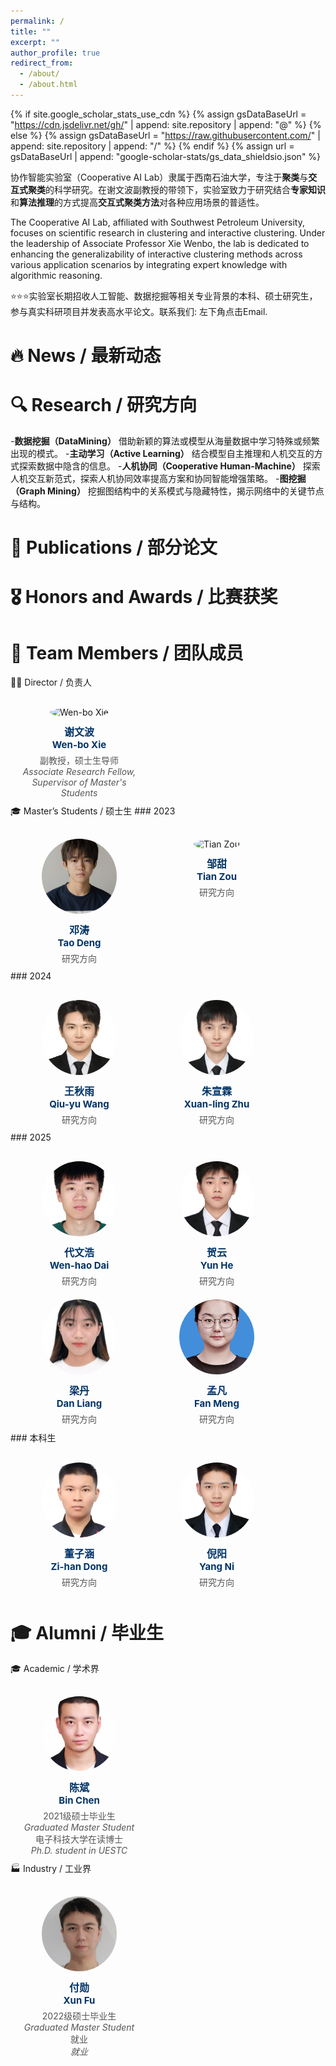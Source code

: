 ```yaml
---
permalink: /
title: ""
excerpt: ""
author_profile: true
redirect_from: 
  - /about/
  - /about.html
---
```


{% if site.google_scholar_stats_use_cdn %}
{% assign gsDataBaseUrl = "https://cdn.jsdelivr.net/gh/" | append: site.repository | append: "@" %}
{% else %}
{% assign gsDataBaseUrl = "https://raw.githubusercontent.com/" | append: site.repository | append: "/" %}
{% endif %}
{% assign url = gsDataBaseUrl | append: "google-scholar-stats/gs_data_shieldsio.json" %}

<span class='anchor' id='about-us'></span>

协作智能实验室（Cooperative AI Lab）隶属于西南石油大学，专注于**聚类**与**交互式聚类**的科学研究。在谢文波副教授的带领下，实验室致力于研究结合**专家知识**和**算法推理**的方式提高**交互式聚类方法**对各种应用场景的普适性。

The Cooperative AI Lab, affiliated with Southwest Petroleum University, focuses on scientific research in clustering and interactive clustering. Under the leadership of Associate Professor Xie Wenbo, the lab is dedicated to enhancing the generalizability of interactive clustering methods across various application scenarios by integrating expert knowledge with algorithmic reasoning.

⭐️⭐️⭐️实验室长期招收人工智能、数据挖掘等相关专业背景的本科、硕士研究生，参与真实科研项目并发表高水平论文。联系我们: 左下角点击Email.


# 🔥 News / 最新动态

# 🔍 Research / 研究方向
-**数据挖掘（DataMining）**
借助新颖的算法或模型从海量数据中学习特殊或频繁出现的模式。
-**主动学习（Active Learning）**
结合模型自主推理和人机交互的方式探索数据中隐含的信息。
-**人机协同（Cooperative Human-Machine）**
探索人机交互新范式，探索人机协同效率提高方案和协同智能增强策略。
-**图挖掘（Graph Mining）**
挖掘图结构中的关系模式与隐藏特性，揭示网络中的关键节点与结构。
# 📝 Publications / 部分论文



# 🎖 Honors and Awards / 比赛获奖
 

# 👥 Team Members / 团队成员
🧑‍🏫 Director / 负责人
<div class="member-container">
  <div class="member-card">
    <img class="member-photo" src="assets/images/WenboXie.png" alt="Wen-bo Xie">
    <div class="member-name-cn">谢文波</div>
    <div class="member-name-en">Wen-bo Xie</div>
    <div class="member-title-cn">副教授，硕士生导师</div>
    <div class="member-title-en"><em>Associate Research Fellow,<br>Supervisor of Master's Students</em></div>
  </div>
</div>
🎓 Master’s Students / 硕士生
### 2023
<div class="member-container">
  <div class="member-card">
    <img class="member-photo" src="assets/images/TaoDeng.png" alt="Tao Deng">
    <div class="member-name-cn">邓涛</div>
    <div class="member-name-en">Tao Deng</div>
    <div class="member-title-cn">研究方向</div>
    <div class="member-title-en"></div>
  </div>

  <div class="member-card">
    <img class="member-photo" src="assets/images/TianZou.jpg" alt="Tian Zou">
    <div class="member-name-cn">邹甜</div>
    <div class="member-name-en">Tian Zou</div>
    <div class="member-title-cn">研究方向</div>
    <div class="member-title-en"></div>
  </div>
</div>
### 2024
<div class="member-container">
  <div class="member-card">
    <img class="member-photo" src="assets/images/QiuyuWang.png" alt="Qiu-yu Wang">
    <div class="member-name-cn">王秋雨</div>
    <div class="member-name-en">Qiu-yu Wang</div>
    <div class="member-title-cn">研究方向</div>
    <div class="member-title-en"></div>
  </div>

  <div class="member-card">
    <img class="member-photo" src="assets/images/XuanlingZhu.png" alt="Xuan-ling Zhu">
    <div class="member-name-cn">朱宣霖</div>
    <div class="member-name-en">Xuan-ling Zhu</div>
    <div class="member-title-cn">研究方向</div>
    <div class="member-title-en"></div>
  </div>
</div>
### 2025
<div class="member-container">
  <div class="member-card">
    <img class="member-photo" src="assets/images/WenhaoDai.png" alt="Wen-hao Dai">
    <div class="member-name-cn">代文浩</div>
    <div class="member-name-en">Wen-hao Dai</div>
    <div class="member-title-cn">研究方向</div>
    <div class="member-title-en"></div>
  </div>

  <div class="member-card">
    <img class="member-photo" src="assets/images/YunHe.png" alt="Yun He">
    <div class="member-name-cn">贺云</div>
    <div class="member-name-en">Yun He</div>
    <div class="member-title-cn">研究方向</div>
    <div class="member-title-en"></div>
  </div>
  
  <div class="member-card">
    <img class="member-photo" src="assets/images/DanLiang.png" alt="Dan Liang">
    <div class="member-name-cn">梁丹</div>
    <div class="member-name-en">Dan Liang</div>
    <div class="member-title-cn">研究方向</div>
    <div class="member-title-en"></div>
  </div>

  <div class="member-card">
    <img class="member-photo" src="assets/images/FanMeng.png" alt="Fan Meng">
    <div class="member-name-cn">孟凡</div>
    <div class="member-name-en">Fan Meng</div>
    <div class="member-title-cn">研究方向</div>
    <div class="member-title-en"></div>
  </div>
  
</div>
### 本科生
<div class="member-container">
  <div class="member-card">
    <img class="member-photo" src="assets/images/ZihanDong.png" alt="Zihan Dong">
    <div class="member-name-cn">董子涵</div>
    <div class="member-name-en">Zi-han Dong</div>
    <div class="member-title-cn">研究方向</div>
    <div class="member-title-en"></div>
  </div>

  <div class="member-card">
    <img class="member-photo" src="assets/images/YangNi.png" alt="Yang Ni">
    <div class="member-name-cn">倪阳</div>
    <div class="member-name-en">Yang Ni</div>
    <div class="member-title-cn">研究方向</div>
    <div class="member-title-en"></div>
  </div>
</div>

# 🎓 Alumni / 毕业生
🎓 Academic / 学术界
<div class="member-container">
  <div class="member-card">
    <img class="member-photo" src="assets/images/BinChen.png" alt="Bin Chen">
    <div class="member-name-cn">陈斌</div>
    <div class="member-name-en">Bin Chen</div>
    <div class="member-title-cn">2021级硕士毕业生</div>
    <div class="member-title-en"><em>Graduated Master Student</em></div>
    <div class="member-title-cn">电子科技大学在读博士</div>
    <div class="member-title-en"><em>Ph.D. student in UESTC</em></div>
  </div>
</div>
🏭 Industry / 工业界
<div class="member-container">
  <div class="member-card">
    <img class="member-photo" src="assets/images/XunFu.png" alt="Xun Fu">
    <div class="member-name-cn">付勋</div>
    <div class="member-name-en">Xun Fu</div>
    <div class="member-title-cn">2022级硕士毕业生</div>
    <div class="member-title-en"><em>Graduated Master Student</em></div>
    <div class="member-title-cn">就业</div>
    <div class="member-title-en"><em>就业</em></div>
  </div>
</div>
<style>
.member-container {
  display: flex;
  justify-content: flex-start; 
  flex-wrap: wrap;
  margin-top: 20px;
}
.member-card {
  text-align: center;
  width: 200px;
  margin: 10px;
}
.member-photo {
  width: 120px;
  height: 120px;
  border-radius: 50%;
  object-fit: cover;
  margin-bottom: 10px;
}
.member-name-cn {
  font-weight: bold;
  font-size: 16px;
  color: #003366;
}
.member-name-en {
  font-size: 15px;
  font-weight: bold;
  color: #003366;
  margin-bottom: 5px;
}
.member-title-cn,
.member-title-en {
  font-size: 14px;
  color: #555;
}
</style>